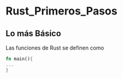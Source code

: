 # Rust_Primeros_Pasos

## Lo más Básico

Las funciones de Rust se definen como 

```rust
fn main(){
...
}
```



